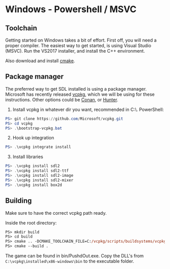 # Windows - Powershell / MSVC
## Toolchain
Getting started on Windows takes a bit of effort. First off, you will need a proper compiler.
The easiest way to get started, is using Visual Studio (MSVC). Run the VS2017 installer, and install the C++ environment.

Also download and install [cmake](https://cmake.org/download/).

## Package manager
The preferred way to get SDL installed is using a package manager.
Microsoft has recently released [vcpkg](https://github.com/Microsoft/vcpkg), which we will be using for these instructions.
Other options could be [Conan](https://conan.io/), or [Hunter](https://github.com/ruslo/hunter).

1. Install vcpkg in whatever dir you want, recommended in C:\\. PowerShell:

```powershell
PS> git clone https://github.com/Microsoft/vcpkg.git
PS> cd vcpkg
PS> .\bootstrap-vcpkg.bat
```

2. Hook up integration
```powershell
PS> .\vcpkg integrate install
```

3. Install libraries
```powershell
PS> .\vcpkg install sdl2
PS> .\vcpkg install sdl2-ttf
PS> .\vcpkg install sdl2-image
PS> .\vcpkg install sdl2-mixer
PS> .\vcpkg install box2d
```

## Building
Make sure to have the correct vcpkg path ready.

Inside the root directory:
```ps
PS> mkdir build
PS> cd build
PS> cmake .. -DCMAKE_TOOLCHAIN_FILE=C:/vcpkg/scripts/buildsystems/vcpkg.cmake
PS> cmake --build .
```

The game can be found in bin/PushdOut.exe.
Copy the DLL's from `C:\vcpkg\installed\x86-windows\bin` to the executable folder.
